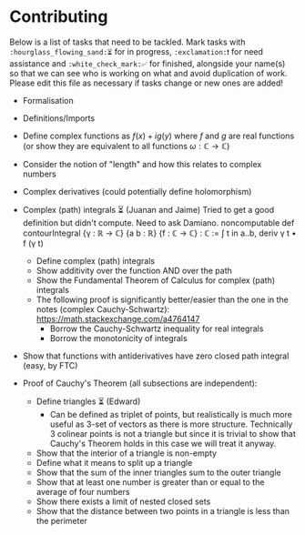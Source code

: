   # Contributing

Below is a list of tasks that need to be tackled. Mark tasks with `:hourglass_flowing_sand:⏳` for in progress, `:exclamation:❗` for need assistance and `:white_check_mark:✅` for finished, alongside your name(s) so that we can see who is working on what and avoid duplication of work. Please edit this file as necessary if tasks change or new ones are added!

* Formalisation
* Definitions/Imports
* Define complex functions as $f(x)+ig(y)$ where $f$ and $g$ are real functions (or show they are equivalent to all functions $\omega: \mathbb{C} \rightarrow \mathbb{C}$)
* Consider the notion of "length" and how this relates to complex numbers
* Complex derivatives (could potentially define holomorphism)
* Complex (path) integrals ⏳ (Juanan and Jaime)
      Tried to get a good definition but didn't compute. Need to ask Damiano.
      noncomputable def contourIntegral {γ : ℝ → ℂ} {a b : ℝ} {f : ℂ → ℂ} : ℂ :=
      ∫ t in a..b, deriv γ t • f (γ t)
    * Define complex (path) integrals
    * Show additivity over the function AND over the path
    * Show the Fundamental Theorem of Calculus for complex (path) integrals 
    * The following proof is significantly better/easier than the one in the notes (complex Cauchy-Schwartz): https://math.stackexchange.com/a4764147
        * Borrow the Cauchy-Schwartz inequality for real integrals
        * Borrow the monotonicity of integrals
* Show that functions with antiderivatives have zero closed path integral (easy, by FTC)

* Proof of Cauchy's Theorem (all subsections are independent):
    * Define triangles ⏳ (Edward)
        * Can be defined as triplet of points, but realistically is much more useful as 3-set of vectors as there is more structure. Technically 3 colinear points is not a triangle but since it is trivial to show that Cauchy's Theorem holds in this case we will treat it anyway.
    * Show that the interior of a triangle is non-empty
    * Define what it means to split up a triangle
    * Show that the sum of the inner triangles sum to the outer triangle
    * Show that at least one number is greater than or equal to the average of four numbers
    * Show there exists a limit of nested closed sets
    * Show that the distance between two points in a triangle is less than the perimeter
